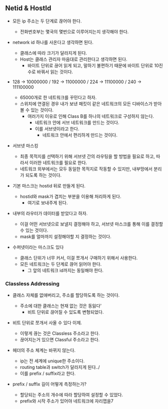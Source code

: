 ## Netid & HostId

- 모든 ip 주소는 두 단계로 끊어야 한다.
	- 전화번호부는 몇국의 몇번으로 이루어지는지 생각해야 한다.
- network id 하나를 사온다고 생각하면 된다.
	- 클래스에 따라 크기가 달라지게 된다.
	- Host는 클래스 관리자 마음대로 관리한다고 생각하면 된다.
		- 바이트 단위로 끊어 읽게 되고, 말하기 불편하기 때문에 바이트 단위로 10진수로 바꿔서 읽는 것이다.
- 128 -> 10000000 / 192 -> 11000000 / 224 -> 11100000 / 240 -> 111100000
	- 65000개로 한 네트워크를 꾸민다고 하자.
	- 스위치에 연결된 경우 내가 보낸 패킷이 같은 네트워크의 모든 디바이스가 받아볼 수 있는 것이다.
		- 여러가지 이유로 인해 Class B를 하나의 네트워크로 구성하지 않는다.
			- 네트워크 안에 서브 네트워크를 만드는 것이다.
			- 이를 서브넷이라고 한다.
				- 네트워크 안에서 편리하게 만드는 것이다.
- 서브넷 마스킹
	- 최종 목적지를 선택하기 위해 서브넷 간의 라우팅을 할 방법을 필요로 하고, 따라서 이러한 네트워크를 필요로 한다.
	- 네트워크 외부에서는 모두 동일한 목적지로 작동할 수 있지만, 내부망에서 분리가 되도록 하는 것이다.

- 기본 마스크는 hostid 뒤로 만들게 된다.
	- hostid와 mask가 겹치는 부분을 이용해 처리하게 된다.
		- 여기로 보내주게 된다.

- 내부의 라우터가 데이터를 받았다고 하자.
	- 이걸 어떤 서브넷으로 보낼지 결정해야 하고, 서브넷 마스크를 통해 이를 결정할 수 있는 것이다.
	- mask를 얼마까지 설정해야할 지 결정하는 것이다.
- 수퍼넷이라는 마스크도 있다
	- 클래스 단위가 너무 커서, 이걸 쪼개서 구매하기 위해서 사용한다.
	- 모든 네트워크는 두 단계로 끊어 읽어야 한다.
		- 그 앞의 네트워크 id까지는 동일해야 한다.

### Classless Addressing
- 클래스 자체를 없애버리고, 주소를 할당하도록 하는 것이다.
	- 주소에 대한 클래스는 현재 없는 것은 동잃다'
		- 비트 단위로 끊어질 수 있도록 변형되었다.
- 비트 단위로 쪼개서 사올 수 있다 이제.
	- 이렇게 끊는 것은 Classless 주소라고 한다.
	- 끊어지는거 있으면 Classful 주소라고 한다.

- 헤더의 주소 체계는 바뀌지 않는다.
	- ip는 전 세계에 unique한 주소이다.
	- routing table과 switch가 달라지게 된다../
	- 이를 prefix / suffix라고 한다.
- prefix / suffix 길이 어떻게 측정하는가?
	- 할당되는 주소의 개수에 따라 할당하여 설정할 수 있었다.
	- prefix와 시작 주소가 있어야 네트워크에 자리잽을7